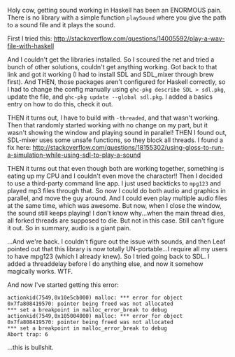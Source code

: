 Holy cow, getting sound working in Haskell has been an ENORMOUS pain. There is no library with a simple function `playSound` where you give the path to a sound file and it plays the sound.

First I tried this: http://stackoverflow.com/questions/14005592/play-a-wav-file-with-haskell

And I couldn't get the libraries installed. So I scoured the net and tried a bunch of other solutions, couldn't get anything working. Got back to that link and got it working (I had to install SDL and SDL_mixer through brew first). And THEN, those packages aren't configured for Haskell correctly, so I had to change the config manually using `ghc-pkg describe SDL > sdl.pkg`, update the file, and `ghc-pkg update --global sdl.pkg`. I added a basics entry on how to do this, check it out.

THEN it turns out, I have to build with `-threaded`, and that wasn't working.
Then that randomly started working with no change on my part, but it wasn't showing the window and playing sound in parallel!
THEN I found out, SDL-mixer uses some unsafe functions, so they block all threads. I found a fix here: http://stackoverflow.com/questions/18155302/using-gloss-to-run-a-simulation-while-using-sdl-to-play-a-sound

THEN it turns out that even though both are working together, something is eating up my CPU and I couldn't even move the character!!
Then I decided to use a third-party command line app. I just used backticks to `mpg123` and played mp3 files through that.
So now I could do both audio and graphics in parallel, and move the guy around. And I could even play multiple audio files at the same time, which was awesome.
But now, when I close the window, the sound still keeps playing! I don't know why...when the main thread dies, all forked threads are supposed to die. But not in this case. Still can't figure it out.
So in summary, audio is a giant pain.

...And we're back. I couldn't figure out the issue with sounds, and then Leaf pointed out that this library is now totally UN-portable...I require all my users to have mpg123 (which I already knew). So I tried going back to SDL. I added a threaddelay before I do anything else, and now it somehow magically works. WTF.

And now I've started getting this error:

    actionkid(7549,0x10e5cb000) malloc: *** error for object 0x7fa808419570: pointer being freed was not allocated
    *** set a breakpoint in malloc_error_break to debug
    actionkid(7549,0x105004000) malloc: *** error for object 0x7fa808419570: pointer being freed was not allocated
    *** set a breakpoint in malloc_error_break to debug
    Abort trap: 6

...this is bullshit.
